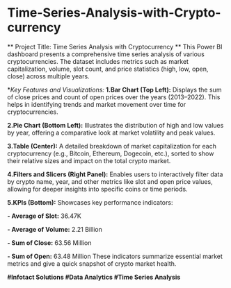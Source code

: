 # Time-Series-Analysis-with-Crypto-currency

** Project Title: Time Series Analysis with Cryptocurrency **
This Power BI dashboard presents a comprehensive time series analysis of various cryptocurrencies. The dataset includes metrics such as market capitalization, volume, slot count, and price statistics (high, low, open, close) across multiple years.

**Key Features and Visualizations:*
**1.Bar Chart (Top Left):**
  Displays the sum of close prices and count of open prices over the years (2013–2022). This helps in identifying trends and market movement over time for cryptocurrencies.

**2.Pie Chart (Bottom Left):**
  Illustrates the distribution of high and low values by year, offering a comparative look at market volatility and peak values.

**3.Table (Center):**
  A detailed breakdown of market capitalization for each cryptocurrency (e.g., Bitcoin, Ethereum, Dogecoin, etc.), sorted to show their relative sizes and impact on the total crypto market.

**4.Filters and Slicers (Right Panel):**
  Enables users to interactively filter data by crypto name, year, and other metrics like slot and open price values, allowing for deeper insights into specific coins or time periods.

**5.KPIs (Bottom):**
  Showcases key performance indicators:

  **- Average of Slot:** 36.47K

  **- Average of Volume:** 2.21 Billion

  **- Sum of Close:** 63.56 Million

  **- Sum of Open:** 63.48 Million
  These indicators summarize essential market metrics and give a quick snapshot of crypto market health.

**#Infotact Solutions       #Data Analytics       #Time Series Analysis**

